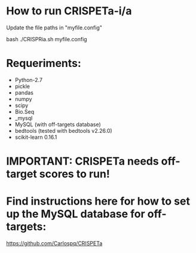# How to run CRISPETa-i/a

Update the file paths in "myfile.config"

bash ./CRISPRia.sh myfile.config			
							
# Requeriments:						
  - Python-2.7						
  - pickle					
  - pandas					
  - numpy						
  - scipy						
  - Bio.Seq					
  - _mysql					
  - MySQL (with off-targets database)			
  - bedtools (tested with bedtools v2.26.0)						
  - scikit-learn 0.16.1

# IMPORTANT: CRISPETa needs off-target scores to run! 
# Find instructions here for how to set up the MySQL database for off-targets:

https://github.com/Carlospq/CRISPETa

    
